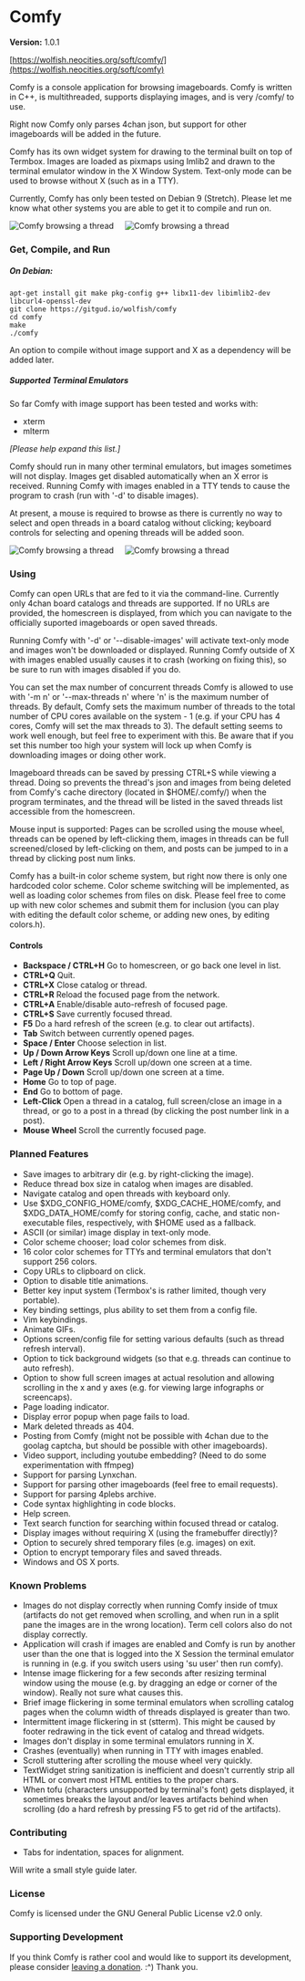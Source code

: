 # Comfy

**Version:** 1.0.1

[https://wolfish.neocities.org/soft/comfy/](https://wolfish.neocities.org/soft/comfy)

Comfy is a console application for browsing imageboards. Comfy is written in C++, is multithreaded, supports displaying images, and is very /comfy/ to use.

Right now Comfy only parses 4chan json, but support for other imageboards will be added in the future.

Comfy has its own widget system for drawing to the terminal built on top of Termbox. Images are loaded as pixmaps using Imlib2 and drawn to the terminal emulator window in the X Window System. Text-only mode can be used to browse without X (such as in a TTY).

Currently, Comfy has only been tested on Debian 9 (Stretch). Please let me know what other systems you are able to get it to compile and run on.

![Comfy browsing a thread](https://files.catbox.moe/91kw91.gif) &nbsp;&nbsp;&nbsp; ![Comfy browsing a thread](https://files.catbox.moe/zwzp7y.gif)  

### Get, Compile, and Run

##### On Debian:

```
apt-get install git make pkg-config g++ libx11-dev libimlib2-dev libcurl4-openssl-dev
git clone https://gitgud.io/wolfish/comfy
cd comfy
make
./comfy
```

An option to compile without image support and X as a dependency will be added later.

##### Supported Terminal Emulators

So far Comfy with image support has been tested and works with:

- xterm
- mlterm

*[Please help expand this list.]*

Comfy should run in many other terminal emulators, but images sometimes will not display. Images get disabled automatically when an X error is received. Running Comfy with images enabled in a TTY tends to cause the program to crash (run with '-d' to disable images).

At present, a mouse is required to browse as there is currently no way to select and open threads in a board catalog without clicking; keyboard controls for selecting and opening threads will be added soon.

![Comfy browsing a thread](https://files.catbox.moe/fkgy50.gif) &nbsp;&nbsp;&nbsp; ![Comfy browsing a thread](https://files.catbox.moe/md2oea.gif)  

### Using

Comfy can open URLs that are fed to it via the command-line. Currently only 4chan board catalogs and threads are supported. If no URLs are provided, the homescreen is displayed, from which you can navigate to the officially suported imageboards or open saved threads.

Running Comfy with '-d' or '--disable-images' will activate text-only mode and images won't be downloaded or displayed. Running Comfy outside of X with images enabled usually causes it to crash (working on fixing this), so be sure to run with images disabled if you do.

You can set the max number of concurrent threads Comfy is allowed to use with '-m n' or '--max-threads n' where 'n' is the maximum number of threads. By default, Comfy sets the maximum number of threads to the total number of CPU cores available on the system - 1 (e.g. if your CPU has 4 cores, Comfy will set the max threads to 3). The default setting seems to work well enough, but feel free to experiment with this. Be aware that if you set this number too high your system will lock up when Comfy is downloading images or doing other work.

Imageboard threads can be saved by pressing CTRL+S while viewing a thread. Doing so prevents the thread's json and images from being deleted from Comfy's cache directory (located in $HOME/.comfy/) when the program terminates, and the thread will be listed in the saved threads list accessible from the homescreen.

Mouse input is supported: Pages can be scrolled using the mouse wheel, threads can be opened by left-clicking them, images in threads can be full screened/closed by left-clicking on them, and posts can be jumped to in a thread by clicking post num links.

Comfy has a built-in color scheme system, but right now there is only one hardcoded color scheme. Color scheme switching will be implemented, as well as loading color schemes from files on disk. Please feel free to come up with new color schemes and submit them for inclusion (you can play with editing the default color scheme, or adding new ones, by editing colors.h).

#### Controls

- **Backspace / CTRL+H** Go to homescreen, or go back one level in list.
- **CTRL+Q** Quit.
- **CTRL+X** Close catalog or thread.
- **CTRL+R** Reload the focused page from the network.
- **CTRL+A** Enable/disable auto-refresh of focused page.
- **CTRL+S** Save currently focused thread.
- **F5** Do a hard refresh of the screen (e.g. to clear out artifacts).
- **Tab** Switch between currently opened pages.
- **Space / Enter** Choose selection in list.
- **Up / Down Arrow Keys** Scroll up/down one line at a time.
- **Left / Right Arrow Keys** Scroll up/down one screen at a time.
- **Page Up / Down** Scroll up/down one screen at a time.
- **Home** Go to top of page.
- **End** Go to bottom of page.
- **Left-Click** Open a thread in a catalog, full screen/close an image in a thread, or go to a post in a thread (by clicking the post number link in a post).
- **Mouse Wheel** Scroll the currently focused page.

### Planned Features

- Save images to arbitrary dir (e.g. by right-clicking the image).
- Reduce thread box size in catalog when images are disabled.
- Navigate catalog and open threads with keyboard only.
- Use $XDG_CONFIG_HOME/comfy, $XDG_CACHE_HOME/comfy, and $XDG_DATA_HOME/comfy for storing config, cache, and static non-executable files, respectively, with $HOME used as a fallback.
- ASCII (or similar) image display in text-only mode.
- Color scheme chooser; load color schemes from disk.
- 16 color color schemes for TTYs and terminal emulators that don't support 256 colors.
- Copy URLs to clipboard on click.
- Option to disable title animations.
- Better key input system (Termbox's is rather limited, though very portable).
- Key binding settings, plus ability to set them from a config file.
- Vim keybindings.
- Animate GIFs.
- Options screen/config file for setting various defaults (such as thread refresh interval).
- Option to tick background widgets (so that e.g. threads can continue to auto refresh).
- Option to show full screen images at actual resolution and allowing scrolling in the x and y axes (e.g. for viewing large infographs or screencaps).
- Page loading indicator.
- Display error popup when page fails to load.
- Mark deleted threads as 404.
- Posting from Comfy (might not be possible with 4chan due to the goolag captcha, but should be possible with other imageboards).
- Video support, including youtube embedding? (Need to do some experimentation with ffmpeg)
- Support for parsing Lynxchan.
- Support for parsing other imageboards (feel free to email requests).
- Support for parsing 4plebs archive.
- Code syntax highlighting in code blocks.
- Help screen.
- Text search function for searching within focused thread or catalog.
- Display images without requiring X (using the framebuffer directly)?
- Option to securely shred temporary files (e.g. images) on exit.
- Option to encrypt temporary files and saved threads.
- Windows and OS X ports.

### Known Problems

- Images do not display correctly when running Comfy inside of tmux (artifacts do not get removed when scrolling, and when run in a split pane the images are in the wrong location). Term cell colors also do not display correctly.
- Application will crash if images are enabled and Comfy is run by another user than the one that is logged into the X Session the terminal emulator is running in (e.g. if you switch users using 'su user' then run comfy).
- Intense image flickering for a few seconds after resizing terminal window using the mouse (e.g. by dragging an edge or corner of the window). Really not sure what causes this.
- Brief image flickering in some terminal emulators when scrolling catalog pages when the column width of threads displayed is greater than two.
- Intermittent image flickering in st (stterm). This might be caused by footer redrawing in the tick event of catalog and thread widgets.
- Images don't display in some terminal emulators running in X.
- Crashes (eventually) when running in TTY with images enabled.
- Scroll stuttering after scrolling the mouse wheel very quickly.
- TextWidget string sanitization is inefficient and doesn't currently strip all HTML or convert most HTML entities to the proper chars.
- When tofu (characters unsupported by terminal's font) gets displayed, it sometimes breaks the layout and/or leaves artifacts behind when scrolling (do a hard refresh by pressing F5 to get rid of the artifacts).

### Contributing

- Tabs for indentation, spaces for alignment.

Will write a small style guide later.

### License

Comfy is licensed under the GNU General Public License v2.0 only.

### Supporting Development

If you think Comfy is rather cool and would like to support its development, please consider [leaving a donation](https://wolfish.neocities.org/posts/updates/donate/). :^) Thank you.

